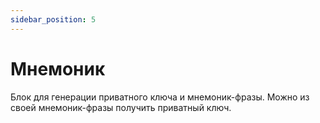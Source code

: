 ```yaml
---
sidebar_position: 5
---
```


# Мнемоник

Блок для генерации приватного ключа и мнемоник-фразы. Можно из своей мнемоник-фразы получить приватный ключ.
